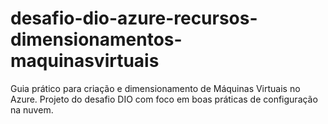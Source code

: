 # desafio-dio-azure-recursos-dimensionamentos-maquinasvirtuais
Guia prático para criação e dimensionamento de Máquinas Virtuais no Azure. Projeto do desafio DIO com foco em boas práticas de configuração na nuvem.
